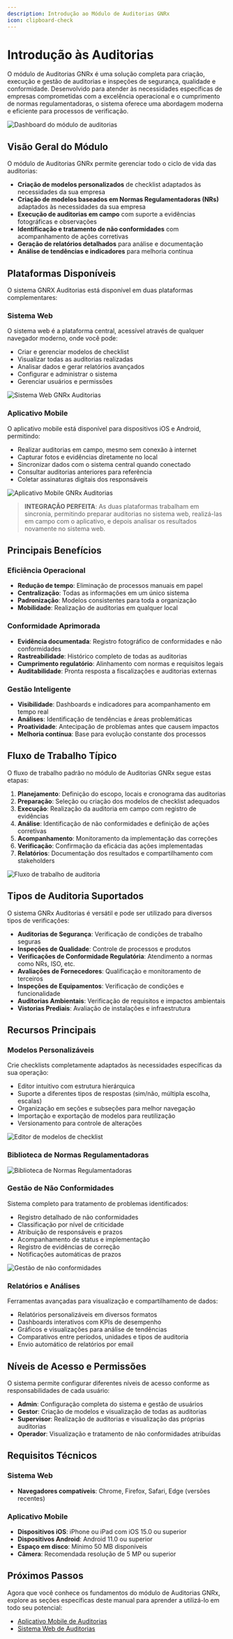 ```yaml
---
description: Introdução ao Módulo de Auditorias GNRx
icon: clipboard-check
---
```


# Introdução às Auditorias

O módulo de Auditorias GNRx é uma solução completa para criação, execução e gestão de auditorias e inspeções de segurança, qualidade e conformidade. Desenvolvido para atender às necessidades específicas de empresas comprometidas com a excelência operacional e o cumprimento de normas regulamentadoras, o sistema oferece uma abordagem moderna e eficiente para processos de verificação.

![Dashboard do módulo de auditorias](<.gitbook/assets/auditoria (2).png>)

## Visão Geral do Módulo

O módulo de Auditorias GNRx permite gerenciar todo o ciclo de vida das auditorias:

* **Criação de modelos personalizados** de checklist adaptados às necessidades da sua empresa
* **Criação de modelos baseados em Normas Regulamentadoras (NRs)** adaptados às necessidades da sua empresa
* **Execução de auditorias em campo** com suporte a evidências fotográficas e observações
* **Identificação e tratamento de não conformidades** com acompanhamento de ações corretivas
* **Geração de relatórios detalhados** para análise e documentação
* **Análise de tendências e indicadores** para melhoria contínua

## Plataformas Disponíveis

O sistema GNRX Auditorias está disponível em duas plataformas complementares:

### Sistema Web

O sistema web é a plataforma central, acessível através de qualquer navegador moderno, onde você pode:

* Criar e gerenciar modelos de checklist
* Visualizar todas as auditorias realizadas
* Analisar dados e gerar relatórios avançados
* Configurar e administrar o sistema
* Gerenciar usuários e permissões

![Sistema Web GNRx Auditorias](https://manual.gnrx.com.br/imagens/sistema-web-auditorias.png)

### Aplicativo Mobile

O aplicativo mobile está disponível para dispositivos iOS e Android, permitindo:

* Realizar auditorias em campo, mesmo sem conexão à internet
* Capturar fotos e evidências diretamente no local
* Sincronizar dados com o sistema central quando conectado
* Consultar auditorias anteriores para referência
* Coletar assinaturas digitais dos responsáveis

![Aplicativo Mobile GNRx Auditorias](https://manual.gnrx.com.br/imagens/aplicativo-mobile.png)

> **INTEGRAÇÃO PERFEITA**: As duas plataformas trabalham em sincronia, permitindo preparar auditorias no sistema web, realizá-las em campo com o aplicativo, e depois analisar os resultados novamente no sistema web.

## Principais Benefícios

### Eficiência Operacional

* **Redução de tempo**: Eliminação de processos manuais em papel
* **Centralização**: Todas as informações em um único sistema
* **Padronização**: Modelos consistentes para toda a organização
* **Mobilidade**: Realização de auditorias em qualquer local

### Conformidade Aprimorada

* **Evidência documentada**: Registro fotográfico de conformidades e não conformidades
* **Rastreabilidade**: Histórico completo de todas as auditorias
* **Cumprimento regulatório**: Alinhamento com normas e requisitos legais
* **Auditabilidade**: Pronta resposta a fiscalizações e auditorias externas

### Gestão Inteligente

* **Visibilidade**: Dashboards e indicadores para acompanhamento em tempo real
* **Análises**: Identificação de tendências e áreas problemáticas
* **Proatividade**: Antecipação de problemas antes que causem impactos
* **Melhoria contínua**: Base para evolução constante dos processos

## Fluxo de Trabalho Típico

O fluxo de trabalho padrão no módulo de Auditorias GNRx segue estas etapas:

1. **Planejamento**: Definição do escopo, locais e cronograma das auditorias
2. **Preparação**: Seleção ou criação dos modelos de checklist adequados
3. **Execução**: Realização da auditoria em campo com registro de evidências
4. **Análise**: Identificação de não conformidades e definição de ações corretivas
5. **Acompanhamento**: Monitoramento da implementação das correções
6. **Verificação**: Confirmação da eficácia das ações implementadas
7. **Relatórios**: Documentação dos resultados e compartilhamento com stakeholders

![Fluxo de trabalho de auditoria](https://manual.gnrx.com.br/imagens/fluxo-auditoria.png)

## Tipos de Auditoria Suportados

O sistema GNRx Auditorias é versátil e pode ser utilizado para diversos tipos de verificações:

* **Auditorias de Segurança**: Verificação de condições de trabalho seguras
* **Inspeções de Qualidade**: Controle de processos e produtos
* **Verificações de Conformidade Regulatória**: Atendimento a normas como NRs, ISO, etc.
* **Avaliações de Fornecedores**: Qualificação e monitoramento de terceiros
* **Inspeções de Equipamentos**: Verificação de condições e funcionalidade
* **Auditorias Ambientais**: Verificação de requisitos e impactos ambientais
* **Vistorias Prediais**: Avaliação de instalações e infraestrutura

## Recursos Principais

### Modelos Personalizáveis

Crie checklists completamente adaptados às necessidades específicas da sua operação:

* Editor intuitivo com estrutura hierárquica
* Suporte a diferentes tipos de respostas (sim/não, múltipla escolha, escalas)
* Organização em seções e subseções para melhor navegação
* Importação e exportação de modelos para reutilização
* Versionamento para controle de alterações

![Editor de modelos de checklist](https://manual.gnrx.com.br/imagens/editor-modelos.png)

### Biblioteca de Normas Regulamentadoras

![Biblioteca de Normas Regulamentadoras](.gitbook/assets/322shots_so.png)

### Gestão de Não Conformidades

Sistema completo para tratamento de problemas identificados:

* Registro detalhado de não conformidades
* Classificação por nível de criticidade
* Atribuição de responsáveis e prazos
* Acompanhamento de status e implementação
* Registro de evidências de correção
* Notificações automáticas de prazos

![Gestão de não conformidades](https://manual.gnrx.com.br/imagens/gestao-nao-conformidades.png)

### Relatórios e Análises

Ferramentas avançadas para visualização e compartilhamento de dados:

* Relatórios personalizáveis em diversos formatos
* Dashboards interativos com KPIs de desempenho
* Gráficos e visualizações para análise de tendências
* Comparativos entre períodos, unidades e tipos de auditoria
* Envio automático de relatórios por email

## Níveis de Acesso e Permissões

O sistema permite configurar diferentes níveis de acesso conforme as responsabilidades de cada usuário:

* **Admin**: Configuração completa do sistema e gestão de usuários
* **Gestor**: Criação de modelos e visualização de todas as auditorias
* **Supervisor**: Realização de auditorias e visualização das próprias auditorias
* **Operador**: Visualização e tratamento de não conformidades atribuídas

## Requisitos Técnicos

### Sistema Web

* **Navegadores compatíveis**: Chrome, Firefox, Safari, Edge (versões recentes)

### Aplicativo Mobile

* **Dispositivos iOS**: iPhone ou iPad com iOS 15.0 ou superior
* **Dispositivos Android**: Android 11.0 ou superior
* **Espaço em disco**: Mínimo 50 MB disponíveis
* **Câmera**: Recomendada resolução de 5 MP ou superior

## Próximos Passos

Agora que você conhece os fundamentos do módulo de Auditorias GNRx, explore as seções específicas deste manual para aprender a utilizá-lo em todo seu potencial:

* [Aplicativo Mobile de Auditorias](aplicativo/)
* [Sistema Web de Auditorias](web/)
